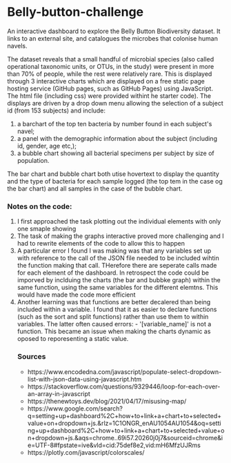 # Belly-button-challenge
An interactive dashboard to explore the Belly Button Biodiversity dataset. It links to an external site, and catalogues the microbes that colonise human navels.
<p>The dataset reveals that a small handful of microbial species (also called operational taxonomic units, or OTUs, in the study) were present in more than 70% of people, while the rest were relatively rare. This is displayed through 3 interactive charts which are displayed on a free static page hosting service (GitHub pages, such as GitHub Pages) using JavaScript. The html file (including css) were provided withint he starter code). The displays are driven by a drop down menu allowing the selection of a subject id (from 153 subjects) and include:<ol>
  <li>a barchart of the top ten bacteria by number found in each subject's navel;</li>
  <li>a panel with the demographic information about the subject (including id, gender, age etc,);</li>
  <li>a bubble chart showing all bacterial specimens per subject by size of population.</li></ol></p>
<p>The bar chart and bubble chart both utise hovertext to display the quantity and the type of bacteria for each sample logged (the top tem in the case og the bar chart) and all samples in the case of the bubble chart.</p>
<p><h3>Notes on the code:</h3><ol>
  <li>I first approached the task plotting out the individual elements with only one smaple showing</li>
  <li>The task of making the graphs interactive proved more challenging and I had to rewrite elements of the code to allow this to happen</li>
  <li>A particular error I found I was making was that any variables set up with reference to the call of the JSON file needed to be included wihtin the function making that call. THerefore there are seperate calls made for each element of the dashboard. In retrospect the code could be imporved by inclduing the charts (the bar and bubbke graph) within the same function, using the same variables for the different elemtns. This would have made the code more efficient</li>
  <li>Another learning was that functions are better decalered than being included within a variable. I found that it as easier to declare functions (such as the sort and split functions) rather than use them to within variables. The latter often caused errors: - '[variable_name]' is not a function. This became an issue when making the charts dynamic as oposed to reporesenting a static value.</li>
 <p><h3>Sources</h3><ul>
<li>https://www.encodedna.com/javascript/populate-select-dropdown-list-with-json-data-using-javascript.htm</li>
<li>https://stackoverflow.com/questions/9329446/loop-for-each-over-an-array-in-javascript</li>
<li>https://thenewtoys.dev/blog/2021/04/17/misusing-map/</li>
<li>https://www.google.com/search?q=setting+up+dashboard%2C+how+to+link+a+chart+to+selected+value+on+dropdown+js.&rlz=1C1ONGR_enAU1054AU1054&oq=setting+up+dashboard%2C+how+to+link+a+chart+to+selected+value+on+dropdown+js.&aqs=chrome..69i57.20260j0j7&sourceid=chrome&ie=UTF-8#fpstate=ive&vld=cid:75def8e2,vid:mH6MfzUJRms</li>
<li>https://plotly.com/javascript/colorscales/</li></ul></p>

